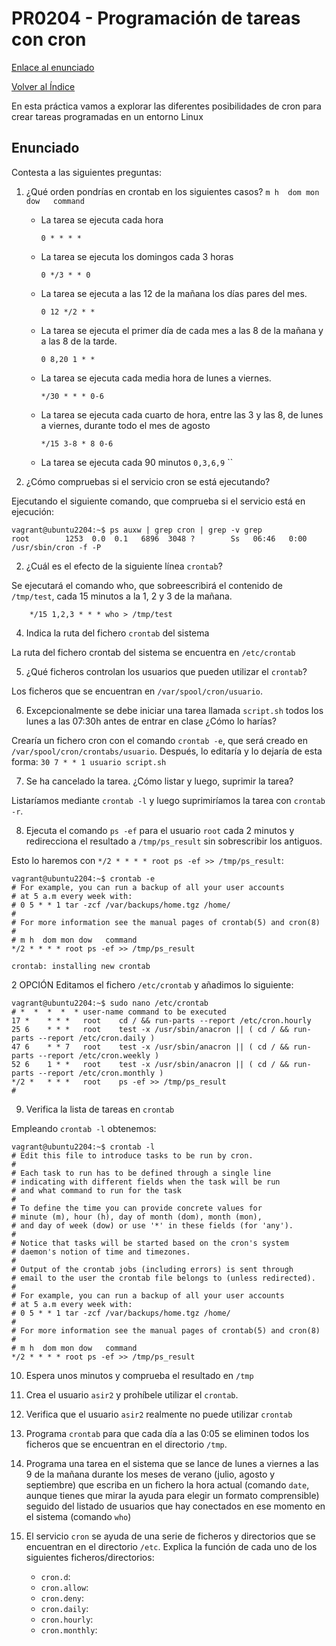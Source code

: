 # PR0204 - Programación de tareas con cron

[Enlace al enunciado](https://github.com/vgonzalez165/apuntes_aso/blob/main/ut02/practicas/pr0204_cron.md)

[Volver al Índice](../../index.md)

En esta práctica vamos a explorar las diferentes posibilidades de cron para crear tareas programadas en un entorno Linux

## Enunciado

Contesta a las siguientes preguntas:

1. ¿Qué orden pondrías en crontab en los siguientes casos?
`m h  dom mon dow   command`
    - La tarea se ejecuta cada hora
       
       `0 * * * *` 
    - La tarea se ejecuta los domingos cada 3 horas
       
       `0 */3 * * 0`
    - La tarea se ejecuta a las 12 de la mañana los días pares del mes.
    
        `0 12 */2 * *`
    - La tarea se ejecuta el primer día de cada mes a las 8 de la mañana y a las 8 de la tarde.

        `0 8,20 1 * *`
    - La tarea se ejecuta cada media hora de lunes a viernes.
        
        `*/30 * * * 0-6`
    - La tarea se ejecuta cada cuarto de hora, entre las 3 y las 8, de lunes a viernes, durante todo el mes de agosto
        
        `*/15 3-8 * 8 0-6`
    - La tarea se ejecuta cada 90 minutos
        `0,3,6,9`
        ``

1. ¿Cómo compruebas si el servicio cron se está ejecutando?

Ejecutando el siguiente comando, que comprueba si el servicio está en ejecución:
```
vagrant@ubuntu2204:~$ ps auxw | grep cron | grep -v grep
root        1253  0.0  0.1   6896  3048 ?        Ss   06:46   0:00 /usr/sbin/cron -f -P
```

2. ¿Cuál es el efecto de la siguiente línea `crontab`?

Se ejecutará el comando who, que sobreescribirá el contenido de `/tmp/test`, cada 15 minutos a la 1, 2 y 3 de la mañana.
```
    */15 1,2,3 * * * who > /tmp/test
```

4. Indica la ruta del fichero `crontab` del sistema

La ruta del fichero crontab del sistema se encuentra en `/etc/crontab`

5. ¿Qué ficheros controlan los usuarios que pueden utilizar el `crontab`?

Los ficheros que se encuentran en `/var/spool/cron/usuario`.

6. Excepcionalmente se debe iniciar una tarea llamada `script.sh` todos los lunes a las 07:30h antes de entrar en clase ¿Cómo lo harías?

Crearía un fichero cron con el comando `crontab -e`, que será creado en `/var/spool/cron/crontabs/usuario`. Después, lo editaría y lo dejaría de esta forma:
`30 7 * * 1 usuario script.sh`

7. Se ha cancelado la tarea. ¿Cómo listar y luego, suprimir la tarea?

Listaríamos mediante `crontab -l` y luego suprimiríamos la tarea con `crontab -r`.

8. Ejecuta el comando `ps -ef` para el usuario `root` cada 2 minutos y redirecciona el resultado a `/tmp/ps_result` sin sobrescribir los antiguos.

Esto lo haremos con `*/2 * * * * root ps -ef >> /tmp/ps_result`:
```
vagrant@ubuntu2204:~$ crontab -e
# For example, you can run a backup of all your user accounts
# at 5 a.m every week with:
# 0 5 * * 1 tar -zcf /var/backups/home.tgz /home/
#
# For more information see the manual pages of crontab(5) and cron(8)
#
# m h  dom mon dow   command
*/2 * * * * root ps -ef >> /tmp/ps_result

crontab: installing new crontab
```

2 OPCIÓN 
Editamos el fichero `/etc/crontab` y añadimos lo siguiente:
```
vagrant@ubuntu2204:~$ sudo nano /etc/crontab
# *  *  *  *  * user-name command to be executed
17 *    * * *   root    cd / && run-parts --report /etc/cron.hourly
25 6    * * *   root    test -x /usr/sbin/anacron || ( cd / && run-parts --report /etc/cron.daily )
47 6    * * 7   root    test -x /usr/sbin/anacron || ( cd / && run-parts --report /etc/cron.weekly )
52 6    1 * *   root    test -x /usr/sbin/anacron || ( cd / && run-parts --report /etc/cron.monthly )
*/2 *   * * *   root    ps -ef >> /tmp/ps_result
#
```

9.  Verifica la lista de tareas en `crontab`

Empleando `crontab -l` obtenemos:
```
vagrant@ubuntu2204:~$ crontab -l
# Edit this file to introduce tasks to be run by cron.
#
# Each task to run has to be defined through a single line
# indicating with different fields when the task will be run
# and what command to run for the task
#
# To define the time you can provide concrete values for
# minute (m), hour (h), day of month (dom), month (mon),
# and day of week (dow) or use '*' in these fields (for 'any').
#
# Notice that tasks will be started based on the cron's system
# daemon's notion of time and timezones.
#
# Output of the crontab jobs (including errors) is sent through
# email to the user the crontab file belongs to (unless redirected).
#
# For example, you can run a backup of all your user accounts
# at 5 a.m every week with:
# 0 5 * * 1 tar -zcf /var/backups/home.tgz /home/
#
# For more information see the manual pages of crontab(5) and cron(8)
#
# m h  dom mon dow   command
*/2 * * * * root ps -ef >> /tmp/ps_result
```

10. Espera unos minutos y comprueba el resultado en `/tmp`



11. Crea el usuario `asir2` y prohíbele utilizar el `crontab`.

12. Verifica que el usuario `asir2` realmente no puede utilizar `crontab`

13. Programa `crontab` para que cada día a las 0:05 se eliminen todos los ficheros que se encuentran en el directorio `/tmp`.

14. Programa una tarea en el sistema que se lance de lunes a viernes a las 9 de la mañana durante los meses de verano (julio, agosto y septiembre) que escriba en un fichero la hora actual (comando `date`, aunque tienes que mirar la ayuda para elegir un formato comprensible) seguido del listado de usuarios que hay conectados en ese momento en el sistema (comando `who`)

15. El servicio `cron` se ayuda de una serie de ficheros y directorios que se encuentran en el directorio `/etc`. Explica la función de cada uno de los siguientes ficheros/directorios:
    - `cron.d`:
    - `cron.allow`:
    - `cron.deny`:
    - `cron.daily`:
    - `cron.hourly`:
    - `cron.monthly`: